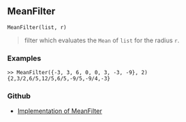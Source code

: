 ## MeanFilter

```
MeanFilter(list, r)
```

> filter which evaluates the `Mean` of `list` for the radius `r`. 
 

### Examples

```
>> MeanFilter({-3, 3, 6, 0, 0, 3, -3, -9}, 2) 
{2,3/2,6/5,12/5,6/5,-9/5,-9/4,-3} 
```

### Github

* [Implementation of MeanFilter](https://github.com/axkr/symja_android_library/blob/master/symja_android_library/matheclipse-core/src/main/java/org/matheclipse/core/builtin/FilterFunctions.java#L84) 
